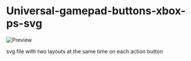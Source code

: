 # Universal-gamepad-buttons-xbox-ps-svg

![Preview](https://github.com/user-attachments/assets/6834b7d3-921b-45e5-a64a-a1d768d26756)

svg file with two layouts at the same time on each action button

